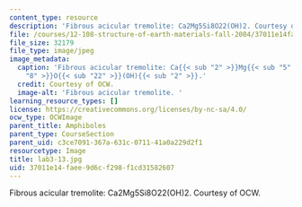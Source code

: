 ```yaml
---
content_type: resource
description: 'Fibrous acicular tremolite: Ca2Mg5Si8O22(OH)2. Courtesy of OCW.'
file: /courses/12-108-structure-of-earth-materials-fall-2004/37011e14faee9d6cf298f1cd31582607_lab3-13.jpg
file_size: 32179
file_type: image/jpeg
image_metadata:
  caption: 'Fibrous acicular tremolite: Ca{{< sub "2" >}}Mg{{< sub "5" >}}Si{{< sub
    "8" >}}O{{< sub "22" >}}(OH){{< sub "2" >}}.'
  credit: Courtesy of OCW.
  image-alt: 'Fibrous acicular tremolite. '
learning_resource_types: []
license: https://creativecommons.org/licenses/by-nc-sa/4.0/
ocw_type: OCWImage
parent_title: Amphiboles
parent_type: CourseSection
parent_uid: c3ce7091-367a-631c-0711-41a0a229d2f1
resourcetype: Image
title: lab3-13.jpg
uid: 37011e14-faee-9d6c-f298-f1cd31582607
---
```

Fibrous acicular tremolite: Ca2Mg5Si8O22(OH)2. Courtesy of OCW.